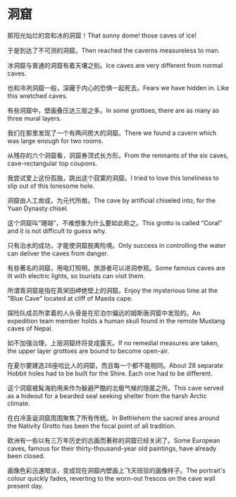 # 洞窟

<p><span class="chinese">那阳光灿烂的宫和冰的洞窟！</span><span class="english">That sunny dome! those caves of ice!</span></p>

<p><span class="chinese">于是到达了不可测的洞窟。</span><span class="english">Then reached the caverns measureless to man.</span></p>

<p><span class="chinese">冰洞窟与普通的洞窟有着天壤之别。</span><span class="english">Ice caves are very different from normal caves.</span></p>

<p><span class="chinese">也和冷冽洞窟一般，深藏于内心的恐惧一起死去。</span><span class="english">Fears we have hidden in. Like this wretched caves.</span></p>

<p><span class="chinese">有些洞窟中，壁画叠压达三层之多。</span><span class="english">In some grottoes, there are as many as three mural layers.</span></p>

<p><span class="chinese">我们在那里发现了一个有两间房大的洞窟。</span><span class="english">There we found a cavern which was large enough for two rooms.</span></p>

<p><span class="chinese">从残存的六个洞窟看，洞窟券顶式长方形。</span><span class="english">From the remnants of the six caves, cave-rectangular top coupons.</span></p>

<p><span class="chinese">我尝试爱上这份孤独，跳出这个寂寞的洞窟。</span><span class="english">I tried to love this loneliness to slip out of this lonesome hole.</span></p>

<p><span class="chinese">洞窟由人工凿成，为元代所凿。</span><span class="english">The cave by artificial chiseled into, for the Yuan Dynasty chisel.</span></p>

<p><span class="chinese">这个洞窟叫“珊瑚”，不难想象为什么要如此称之。</span><span class="english">This grotto is called “Coral” and it is not difficult to guess why.</span></p>

<p><span class="chinese">只有治水的成功，才能使洞窟脱离险境。</span><span class="english">Only success in controlling the water can deliver the caves from danger.</span></p>

<p><span class="chinese">有些著名的洞窟，用电灯照明，旅游者可以进洞参观。</span><span class="english">Some famous caves are lit with electric lights, so tourists can visit them.</span></p>

<p><span class="chinese">所谓青洞窟是指在真栄田岬绝壁上的洞窟。</span><span class="english">Enjoy the mysterious time at the "Blue Cave" located at cliff of Maeda cape.</span></p>

<p><span class="chinese">探险队成员所拿着的人头骨是在尼泊尔偏远的姆斯唐洞窟中发现的。</span><span class="english">An expedition team member holds a human skull found in the remote Mustang caves of Nepal.</span></p>

<p><span class="chinese">如不加强治理，上层洞窟终将变成露天。</span><span class="english">If no remedial measures are taken, the upper layer grottoes are bound to become open-air.</span></p>

<p><span class="chinese">在夏尔要建造28座哈比人的洞窟，而且每一个都不能相同。</span><span class="english">About 28 separate Hobbit holes had to be built for the Shire. Each one had to be different.</span></p>

<p><span class="chinese">这个洞窟被髯海豹用来作为躲避严酷的北极气候的隐匿之所。</span><span class="english">This cave served as a hideout for a bearded seal seeking shelter from the harsh Arctic climate.</span></p>

<p><span class="chinese">在白冷圣诞洞窟周围聚焦了所有传统。</span><span class="english">In Bethlehem the sacred area around the Nativity Grotto has been the focal point of all tradition.</span></p>

<p><span class="chinese">欧洲有一些以有三万年历史的古画而著称的洞窟已经关闭了。</span><span class="english">Some European caves, famous for their thirty-thousand-year old paintings, have already been closed.</span></p>

<p><span class="chinese">画像色彩迅速暗淡，变成现在洞窟内壁画上飞天班驳的画像样子。</span><span class="english">The portrait's colour quickly fades, reverting to the worn-out frescos on the cave wall present day.</span></p>

